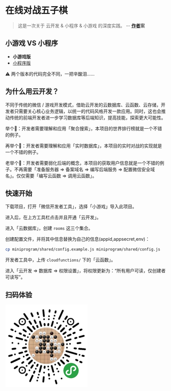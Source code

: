 # 在线对战五子棋

> 这是一次关于 云开发 & 小程序 & 小游戏 的深度实践。
> -- **[作者](https://github.com/dongyuanxin/)案**

## 小游戏 VS 小程序

- **小游戏版**
- [小程序版](https://github.com/TencentCloudBase/tcb-game-gomoku/tree/miniprogram)

⚠️ 两个版本的代码完全不同，一把辛酸泪......

## 为什么用云开发？

不同于传统的微信 / 游戏开发模式，借助云开发的云数据库、云函数、云存储，开发者只需要关心核心业务逻辑，以统一的代码风格开发一款应用。同时，这也会推动传统的前端开发者进一步学习数据库等后端知识，提高技能，探索更大可能性。

举个🌰：开发者需要理解和应用「聚合搜索」，本项目的世界排行榜就是一个不错的例子。

再举个🌰：开发者需要理解和应用「实时数据库」，本项目的实时对战的实现就是一个不错的例子。

老举个🌰：开发者需要弱化后端的概念，本项目的获取用户信息就是一个不错的例子。不再需要「准备服务器 => 备案域名 => 编写后端服务 => 配置微信安全域名」。仅仅需要「编写云函数 => 调用云函数」。

## 快速开始

下载项目，打开「微信开发者工具」，选择「小游戏」导入此项目。

进入后，在上方工具栏点击并且开通「云开发」。

进入「云数据库」，创建 `rooms` 这三个集合。

创建配置文件，并将其中信息替换为自己的信息(appid,appsecret,env)：

```bash
cp miniprogram/shared/config.example.js miniprogram/shared/config.js
```

开发者工具中，上传 `cloudfunctions/` 下的「云函数」。

进入「云开发 => 数据库 => 权限设置」，将权限更新为：“所有用户可读，仅创建者可读写”。

## 扫码体验

![](./static/qrcode.jpg)
